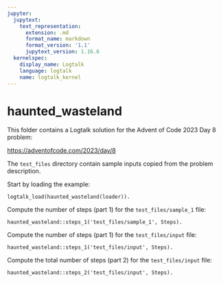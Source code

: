 ```yaml
---
jupyter:
  jupytext:
    text_representation:
      extension: .md
      format_name: markdown
      format_version: '1.1'
      jupytext_version: 1.16.6
  kernelspec:
    display_name: Logtalk
    language: logtalk
    name: logtalk_kernel
---
```


<!--
________________________________________________________________________

This file is part of Logtalk <https://logtalk.org/>  
SPDX-FileCopyrightText: 1998-2025 Paulo Moura <pmoura@logtalk.org>  
SPDX-License-Identifier: Apache-2.0

Licensed under the Apache License, Version 2.0 (the "License");
you may not use this file except in compliance with the License.
You may obtain a copy of the License at

    http://www.apache.org/licenses/LICENSE-2.0

Unless required by applicable law or agreed to in writing, software
distributed under the License is distributed on an "AS IS" BASIS,
WITHOUT WARRANTIES OR CONDITIONS OF ANY KIND, either express or implied.
See the License for the specific language governing permissions and
limitations under the License.
________________________________________________________________________
-->

# haunted_wasteland

This folder contains a Logtalk solution for the Advent of Code 2023 Day 8
problem:

https://adventofcode.com/2023/day/8

The `test_files` directory contain sample inputs copied from the problem
description.

Start by loading the example:

```logtalk
logtalk_load(haunted_wasteland(loader)).
```

<!--
true.
-->

Compute the number of steps (part 1) for the `test_files/sample_1` file:

```logtalk
haunted_wasteland::steps_1('test_files/sample_1', Steps).
```

<!--
Steps = 2.
-->

Compute the number of steps (part 1) for the `test_files/input` file:

```logtalk
haunted_wasteland::steps_1('test_files/input', Steps).
```

<!--
Steps = 21409.
-->

Compute the total number of steps (part 2) for the `test_files/input` file:

```logtalk
haunted_wasteland::steps_2('test_files/input', Steps).
```

<!--
Steps = 21165830176709.
-->
